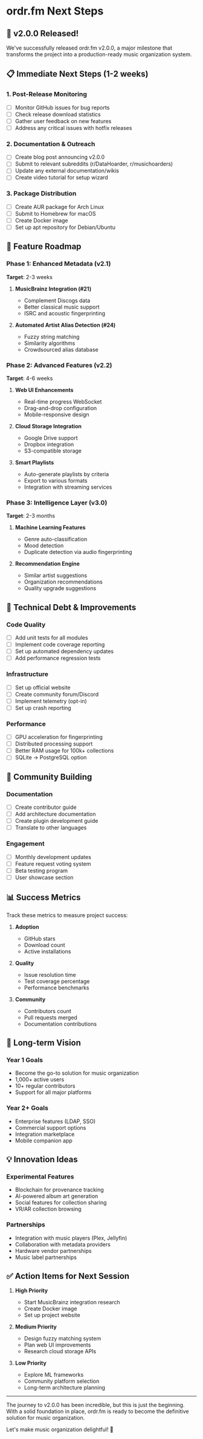 # ordr.fm Next Steps

## 🎉 v2.0.0 Released!

We've successfully released ordr.fm v2.0.0, a major milestone that transforms the project into a production-ready music organization system.

## 📋 Immediate Next Steps (1-2 weeks)

### 1. Post-Release Monitoring
- [ ] Monitor GitHub issues for bug reports
- [ ] Check release download statistics
- [ ] Gather user feedback on new features
- [ ] Address any critical issues with hotfix releases

### 2. Documentation & Outreach
- [ ] Create blog post announcing v2.0.0
- [ ] Submit to relevant subreddits (r/DataHoarder, r/musichoarders)
- [ ] Update any external documentation/wikis
- [ ] Create video tutorial for setup wizard

### 3. Package Distribution
- [ ] Create AUR package for Arch Linux
- [ ] Submit to Homebrew for macOS
- [ ] Create Docker image
- [ ] Set up apt repository for Debian/Ubuntu

## 🚀 Feature Roadmap

### Phase 1: Enhanced Metadata (v2.1)
**Target**: 2-3 weeks

1. **MusicBrainz Integration (#21)**
   - Complement Discogs data
   - Better classical music support
   - ISRC and acoustic fingerprinting

2. **Automated Artist Alias Detection (#24)**
   - Fuzzy string matching
   - Similarity algorithms
   - Crowdsourced alias database

### Phase 2: Advanced Features (v2.2)
**Target**: 4-6 weeks

1. **Web UI Enhancements**
   - Real-time progress WebSocket
   - Drag-and-drop configuration
   - Mobile-responsive design

2. **Cloud Storage Integration**
   - Google Drive support
   - Dropbox integration
   - S3-compatible storage

3. **Smart Playlists**
   - Auto-generate playlists by criteria
   - Export to various formats
   - Integration with streaming services

### Phase 3: Intelligence Layer (v3.0)
**Target**: 2-3 months

1. **Machine Learning Features**
   - Genre auto-classification
   - Mood detection
   - Duplicate detection via audio fingerprinting

2. **Recommendation Engine**
   - Similar artist suggestions
   - Organization recommendations
   - Quality upgrade suggestions

## 🔧 Technical Debt & Improvements

### Code Quality
- [ ] Add unit tests for all modules
- [ ] Implement code coverage reporting
- [ ] Set up automated dependency updates
- [ ] Add performance regression tests

### Infrastructure
- [ ] Set up official website
- [ ] Create community forum/Discord
- [ ] Implement telemetry (opt-in)
- [ ] Set up crash reporting

### Performance
- [ ] GPU acceleration for fingerprinting
- [ ] Distributed processing support
- [ ] Better RAM usage for 100k+ collections
- [ ] SQLite → PostgreSQL option

## 🤝 Community Building

### Documentation
- [ ] Create contributor guide
- [ ] Add architecture documentation
- [ ] Create plugin development guide
- [ ] Translate to other languages

### Engagement
- [ ] Monthly development updates
- [ ] Feature request voting system
- [ ] Beta testing program
- [ ] User showcase section

## 📊 Success Metrics

Track these metrics to measure project success:

1. **Adoption**
   - GitHub stars
   - Download count
   - Active installations

2. **Quality**
   - Issue resolution time
   - Test coverage percentage
   - Performance benchmarks

3. **Community**
   - Contributors count
   - Pull requests merged
   - Documentation contributions

## 🎯 Long-term Vision

### Year 1 Goals
- Become the go-to solution for music organization
- 1,000+ active users
- 10+ regular contributors
- Support for all major platforms

### Year 2+ Goals
- Enterprise features (LDAP, SSO)
- Commercial support options
- Integration marketplace
- Mobile companion app

## 💡 Innovation Ideas

### Experimental Features
- Blockchain for provenance tracking
- AI-powered album art generation
- Social features for collection sharing
- VR/AR collection browsing

### Partnerships
- Integration with music players (Plex, Jellyfin)
- Collaboration with metadata providers
- Hardware vendor partnerships
- Music label partnerships

## ✅ Action Items for Next Session

1. **High Priority**
   - Start MusicBrainz integration research
   - Create Docker image
   - Set up project website

2. **Medium Priority**
   - Design fuzzy matching system
   - Plan web UI improvements
   - Research cloud storage APIs

3. **Low Priority**
   - Explore ML frameworks
   - Community platform selection
   - Long-term architecture planning

---

The journey to v2.0.0 has been incredible, but this is just the beginning. With a solid foundation in place, ordr.fm is ready to become the definitive solution for music organization.

Let's make music organization delightful! 🎵